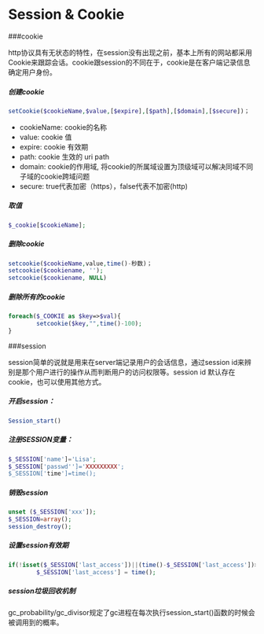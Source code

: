 # Session & Cookie

###cookie

http协议具有无状态的特性，在session没有出现之前，基本上所有的网站都采用Cookie来跟踪会话。cookie跟session的不同在于，cookie是在客户端记录信息确定用户身份。

##### 创建cookie

```php
setCookie($cookieName,$value,[$expire],[$path],[$domain],[$secure])；
```
- cookieName: cookie的名称
- value: cookie 值
- expire: cookie 有效期
- path: cookie 生效的 uri path
- domain: cookie的作用域, 将cookie的所属域设置为顶级域可以解决同域不同子域的cookie跨域问题
- secure: true代表加密（https），false代表不加密(http)

##### 取值

```php
$_cookie[$cookieName];
```

##### 删除cookie

```php
setcookie($cookieName,value,time()-秒数)；
setcookie($cookiename, '');
setcookie($cookiename, NULL)
```

##### 删除所有的cookie

```php
foreach($_COOKIE as $key=>$val){
        setcookie($key,"",time()-100);
}
```

###session

session简单的说就是用来在server端记录用户的会话信息，通过session id来辨别是那个用户进行的操作从而判断用户的访问权限等。session id 默认存在cookie，也可以使用其他方式。

##### 开启session：

```php
Session_start()
```

##### 注册SESSION变量：

```php
$_SESSION['name']='Lisa';   
$_SESSION['passwd'']='XXXXXXXXX';
$_SESSION['time']=time();
```

##### 销毁session

```php
unset ($_SESSION['xxx']);
$_SESSION=array();
session_destroy();
```

##### 设置session有效期

```php
if(!isset($_SESSION['last_access'])||(time()-$_SESSION['last_access'])>60)
        $_SESSION['last_access'] = time();
```

##### session垃圾回收机制

gc_probability/gc_divisor规定了gc进程在每次执行session_start()函数的时候会被调用到的概率。
